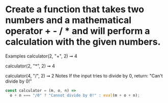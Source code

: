 # Create a function that takes two numbers and a mathematical operator + - / \* and will perform a calculation with the given numbers.

Examples
calculator(2, "+", 2) ➞ 4

calculator(2, "\*", 2) ➞ 4

calculator(4, "/", 2) ➞ 2
Notes
If the input tries to divide by 0, return: "Can't divide by 0!"

```javascript
const calculator = (m, o, n) =>
  o + n === "/0" ? "Cannot divide by 0!" : eval(m + o + n);
```
